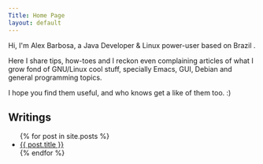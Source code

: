 ```yaml
---
Title: Home Page
layout: default
---
```

Hi, I'm Alex Barbosa, a Java Developer & Linux power-user based on Brazil . 

Here I share tips, how-toes and I reckon even complaining articles of what I grow
fond of GNU/Linux cool stuff, specially Emacs, GUI, Debian and general
programming topics.

I hope you find them useful, and who knows get a like of them too. :)

## Writings

<ul>
  {% for post in site.posts %}
    <li>
      <a href="{{ post.url | relative_url }}">{{ post.title }}</a>
    </li>
  {% endfor %}
</ul>

